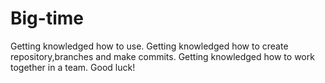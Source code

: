 # Big-time
Getting knowledged how to use.
Getting knowledged how to create repository,branches and make commits.
Getting knowledged how to work together in a team.
Good luck!
